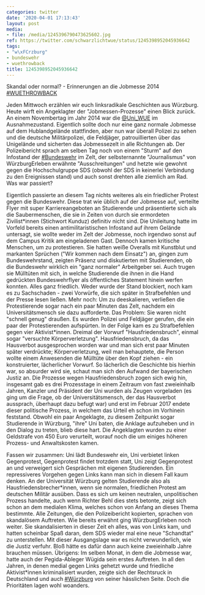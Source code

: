 ```yaml
---
categories: twitter
date: '2020-04-01 17:13:43'
layout: post
media:
- file: /media/1245396790473625602.jpg
ref: https://twitter.com/schwarzlichtwue/status/1245398952045936642
tags:
- "w\xFCrzburg"
- bundeswehr
- wuethrowback
title: 1245398952045936642
---
```

Skandal oder normal? - Erinnerungen an die Jobmesse 2014 [#WUETHROWBACK](/t/wuethrowback) 



Jeden Mittwoch erzählen wir euch linksradikale Geschichten aus Würzburg. Heute wirft ein Angeklagter der "Jobmessen-Prozesse" einen Blick zurück. 
An einem Novembertag im Jahr 2014 war die [@Uni_WUE](https://twitter.com/Uni_WUE)  im Ausnahmezustand. Eigentlich sollte doch nur eine ganz normale Jobmesse auf dem Hublandgelände stattfinden, aber nun war überall Polizei zu sehen und die deutsche Militärpolizei, die Feldjäger, patrouillierten über das Unigelände und sicherten das Jobmessezelt in alle Richtungen ab. Der Polizeibericht sprach am selben Tag noch von einem "Sturm" auf den Infostand der [#Bundeswehr](/t/bundeswehr) im Zelt, der selbsternannte "Journalismus" von WürzburgErleben erwähnte "Ausschreitungen" und hetzte wie gewohnt gegen die Hochschulgruppe SDS (obwohl der SDS in keinerlei Verbindung zu den Ereignissen stand) und auch sonst drehten alle ziemlich am Rad.
Was war passiert? 



Eigentlich passierte an diesem Tag nichts weiteres als ein friedlicher Protest gegen die Bundeswehr.
Diese trat wie üblich auf der Jobmesse auf, verteilte Flyer mit super Karriereangeboten an Studierende und präsentierte sich als die Saubermenschen, die sie in Zeiten von durch sie ermordeten Zivilist\*innen (Stichwort Kunduz) definitiv nicht sind.
Die Unileitung hatte im Vorfeld bereits einen antimilitaristischen Infostand auf ihrem Gelände untersagt, sie wollte weder im Zelt der Jobmesse, noch irgendwo sonst auf dem Campus Kritik am eingeladenen Gast. Dennoch kamen kritische Menschen, um zu protestieren.
Sie hatten weiße Overalls mit Kunstblut und markanten Sprüchen ("Wir kommen nach dem Einsatz") an, gingen zum Bundeswehrstand, zeigten Präsenz und diskutierten mit Studierenden, ob die Bundeswehr wirklich ein "ganz normaler" Arbeitgeber sei.
Auch trugen sie Mülltüten mit sich, in welche Studierende die ihnen in die Hand gedrückten Bundeswehrflyer als öffentliches Statement hinein werfen konnten. Alles ganz friedlich. Weder wurde der Stand blockiert, noch kam es zu Sachschaden - zwei Vorwürfe, die sich später in
Strafbefehlen und der Presse lesen ließen. Mehr noch: Um zu deeskalieren, verließen die Protestierende sogar nach ein paar Minuten das Zelt, nachdem ein Universitätsmensch sie dazu aufforderte. Das Problem: Sie waren nicht "schnell genug" draußen.
Es wurden Polizei und Feldjäger gerufen, die ein paar der Protestierenden aufspürten. In der Folge kam es zu Strafbefehlen gegen vier Aktivist\*innen. Dreimal der Vorwurf "Hausfriedensbruch", einmal sogar "versuchte Körperverletzung".
Hausfriedensbruch, da das Hausverbot ausgesprochen worden war und man sich erst paar Minuten später verdrückte; Körperverletzung, weil man behauptete, die Person wollte einem Anwesenden die Mülltüte über den Kopf ziehen - ein konstruierter, lächerlicher Vorwurf.
So lächerlich die Geschichte bis hierhin war, so absurder wird sie, schaut man sich den Aufwand der bayerischen Justiz an. Die Prozesse wegen Hausfriedensbruch zogen sich ewig hin, insgesamt gab es drei Prozesstage in einem Zeitraum von fast zweieinhalb Jahren,
Kanzler und Präsident der Uni wurden als Zeugen vorgeladen (es ging um die Frage, ob der Universitätsmensch, der das Hausverbot aussprach, überhaupt dazu befugt war) und erst im Februar 2017 endete dieser politische Prozess, in welchem das Urteil eh schon im Vorhinein feststand.
Obwohl ein paar Angeklagte, zu diesem Zeitpunkt sogar Studierende in Würzburg, "ihre" Uni baten, die Anklage aufzuheben und in den Dialog zu treten, blieb diese hart. Die Angeklagten wurden zu einer Geldstrafe von 450 Euro verurteilt, worauf noch die um einiges höheren
Prozess- und Anwaltskosten kamen. 



Fassen wir zusammen: Uni lädt Bundeswehr ein, Uni verbietet linken Gegenprotest, Gegenprotest findet trotzdem statt, Uni zeigt Gegenprotest an und verweigert sich Gesprächen mit eigenen Studierenden.
Ein repressiveres Vorgehen gegen Links kann man sich in diesem Fall kaum denken. An der Universität Würzburg gelten Studierende also als Hausfriedensbrecher\*innen, wenn sie normalen, friedlichen Protest am deutschen Militär ausüben.
Dass es sich um keinen neutralen, unpolitischen Prozess handelte, auch wenn Richter Behl dies stets betonte, zeigt sich schon an dem medialen Klima, welches schon von Anfang an dieses Thema bestimmte. Alle Zeitungen, die den Polizeibericht kopierten, sprachen von skandalösem
Auftreten. Wie bereits erwähnt ging WürzburgErleben noch weiter. Sie skandalisierten in dieser Zeit eh alles, was von Links kam, und hatten scheinbar Spaß daran, dem SDS wieder mal eine neue "Schandtat" zu unterstellen.
Mit dieser Ausgangslage war es nicht verwunderlich, wie die Justiz verfuhr. Bloß hätte es dafür dann auch keine zweieinhalb Jahre brauchen müssen. Übrigens: Im selben Monat, in dem die Jobmesse war, hatte auch der Pegida-Ableger Wügida sein erstes Auftreten.
In all den Jahren, in denen medial gegen Links gehetzt wurde und friedliche Aktivist\*innen kriminalisiert wurden, zeigte sich der Rechtsruck in Deutschland und auch [#Würzburg](/t/würzburg) von seiner hässlichen Seite. Doch die Prioritäten lagen wohl woanders.
